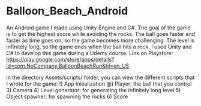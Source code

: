 # Balloon_Beach_Android
An Android game I made using Unity Engine and C#. The goal of the game is to get the highest score while avoiding the rocks.
The ball goes faster and faster as time goes on, so the game becomes more challenging. The level is infinitely long, so the game ends
when the ball hits a rock.
I used Unity and C# to develop this game during a Udemy course.
Link on Playstore: https://play.google.com/store/apps/details?id=com.NoCompany.BalloonBeachRun&hl=en_US

in the directory Assets/scripts/ folder, you can view the different scripts that I wrote for the game: 
!) App initialization 
@) Player: the ball that you control
3) Camera
4) Level generator: for generating the infinitely long level
5) Object spawner: for spawning the rocks
6) Score

